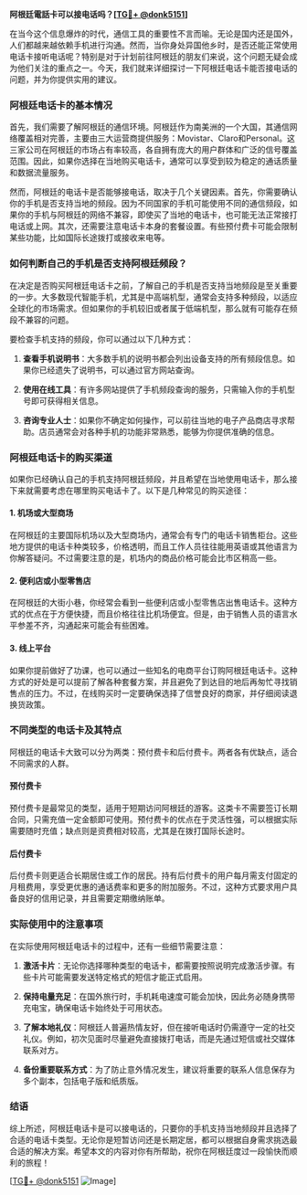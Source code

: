 **阿根廷電話卡可以接电话吗？[[TG💪+ @donk5151](https://t.me/s/donk5151)]**

在当今这个信息爆炸的时代，通信工具的重要性不言而喻。无论是国内还是国外，人们都越来越依赖手机进行沟通。然而，当你身处异国他乡时，是否还能正常使用电话卡接听电话呢？特别是对于计划前往阿根廷的朋友们来说，这个问题无疑会成为他们关注的重点之一。今天，我们就来详细探讨一下阿根廷电话卡能否接电话的问题，并为你提供实用的建议。

### 阿根廷电话卡的基本情况

首先，我们需要了解阿根廷的通信环境。阿根廷作为南美洲的一个大国，其通信网络覆盖相对完善，主要由三大运营商提供服务：Movistar、Claro和Personal。这三家公司在阿根廷的市场占有率较高，各自拥有庞大的用户群体和广泛的信号覆盖范围。因此，如果你选择在当地购买电话卡，通常可以享受到较为稳定的通话质量和数据流量服务。

然而，阿根廷的电话卡是否能够接电话，取决于几个关键因素。首先，你需要确认你的手机是否支持当地的频段。因为不同国家的手机可能使用不同的通信频段，如果你的手机与阿根廷的网络不兼容，即使买了当地的电话卡，也可能无法正常接打电话或上网。其次，还需要注意电话卡本身的套餐设置。有些预付费卡可能会限制某些功能，比如国际长途拨打或接收来电等。

### 如何判断自己的手机是否支持阿根廷频段？

在决定是否购买阿根廷电话卡之前，了解自己的手机是否支持当地频段是至关重要的一步。大多数现代智能手机，尤其是中高端机型，通常会支持多种频段，以适应全球化的市场需求。但如果你的手机较旧或者属于低端机型，那么就有可能存在频段不兼容的问题。

要检查手机支持的频段，你可以通过以下几种方式：

1. **查看手机说明书**：大多数手机的说明书都会列出设备支持的所有频段信息。如果你已经遗失了说明书，可以通过官方网站查询。
   
2. **使用在线工具**：有许多网站提供了手机频段查询的服务，只需输入你的手机型号即可获得相关信息。

3. **咨询专业人士**：如果你不确定如何操作，可以前往当地的电子产品商店寻求帮助。店员通常会对各种手机的功能非常熟悉，能够为你提供准确的信息。

### 阿根廷电话卡的购买渠道

如果你已经确认自己的手机支持阿根廷频段，并且希望在当地使用电话卡，那么接下来就需要考虑在哪里购买电话卡了。以下是几种常见的购买途径：

#### 1. **机场或大型商场**
   在阿根廷的主要国际机场以及大型商场内，通常会有专门的电话卡销售柜台。这些地方提供的电话卡种类较多，价格透明，而且工作人员往往能用英语或其他语言为你解答疑问。不过需要注意的是，机场内的商品价格可能会比市区稍高一些。

#### 2. **便利店或小型零售店**
   在阿根廷的大街小巷，你经常会看到一些便利店或小型零售店出售电话卡。这种方式的优点在于方便快捷，而且价格往往比机场便宜。但是，由于销售人员的语言水平参差不齐，沟通起来可能会有些困难。

#### 3. **线上平台**
   如果你提前做好了功课，也可以通过一些知名的电商平台订购阿根廷电话卡。这种方式的好处是可以提前了解各种套餐方案，并且避免了到达目的地后再匆忙寻找销售点的压力。不过，在线购买时一定要确保选择了信誉良好的商家，并仔细阅读退换货政策。

### 不同类型的电话卡及其特点

阿根廷的电话卡大致可以分为两类：预付费卡和后付费卡。两者各有优缺点，适合不同需求的人群。

#### 预付费卡
预付费卡是最常见的类型，适用于短期访问阿根廷的游客。这类卡不需要签订长期合同，只需充值一定金额即可使用。预付费卡的优点在于灵活性强，可以根据实际需要随时充值；缺点则是资费相对较高，尤其是在拨打国际长途时。

#### 后付费卡
后付费卡则更适合长期居住或工作的居民。持有后付费卡的用户每月需支付固定的月租费用，享受更优惠的通话费率和更多的附加服务。不过，这种方式要求用户具备良好的信用记录，并且需要定期缴纳账单。

### 实际使用中的注意事项

在实际使用阿根廷电话卡的过程中，还有一些细节需要注意：

1. **激活卡片**：无论你选择哪种类型的电话卡，都需要按照说明完成激活步骤。有些卡片可能需要发送特定格式的短信才能正式启用。

2. **保持电量充足**：在国外旅行时，手机耗电速度可能会加快，因此务必随身携带充电宝，确保电话卡始终处于可用状态。

3. **了解本地礼仪**：阿根廷人普遍热情友好，但在接听电话时仍需遵守一定的社交礼仪。例如，初次见面时尽量避免直接拨打电话，而是先通过短信或社交媒体联系对方。

4. **备份重要联系方式**：为了防止意外情况发生，建议将重要的联系人信息保存为多个副本，包括电子版和纸质版。

### 结语

综上所述，阿根廷电话卡是可以接电话的，只要你的手机支持当地频段并且选择了合适的电话卡类型。无论你是短暂访问还是长期定居，都可以根据自身需求挑选最合适的解决方案。希望本文的内容对你有所帮助，祝你在阿根廷度过一段愉快而顺利的旅程！

[[TG💪+ @donk5151](https://t.me/s/donk5151) ![Image](https://i.postimg.cc/rwNCRYN7/Snipaste-2025-04-30-17-27-05.png)]